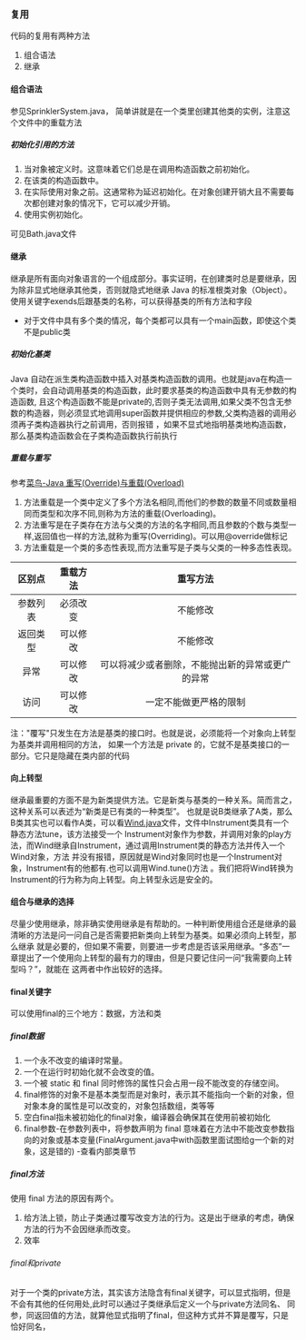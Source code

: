 ### 复用
代码的复用有两种方法
1. 组合语法
2. 继承

#### 组合语法
参见SprinklerSystem.java，
简单讲就是在一个类里创建其他类的实例，注意这个文件中的重载方法

##### 初始化引用的方法
1. 当对象被定义时。这意味着它们总是在调用构造函数之前初始化。
2. 在该类的构造函数中。
3. 在实际使用对象之前。这通常称为延迟初始化。在对象创建开销大且不需要每次都创建对象的情况下，它可以减少开销。
4. 使用实例初始化。

可见Bath.java文件
#### 继承
继承是所有面向对象语言的一个组成部分。事实证明，在创建类时总是要继承，因为除非显式地继承其他类，否则就隐式地继承 Java 的标准根类对象（Object）。
使用关键字exends后跟基类的名称，可以获得基类的所有方法和字段
- 对于文件中具有多个类的情况，每个类都可以具有一个main函数，即使这个类不是public类



##### 初始化基类
 Java 自动在派生类构造函数中插入对基类构造函数的调用。也就是java在构造一个类时，会自动调用基类的构造函数，此时要求基类的构造函数中具有无参数的构造函数,
 且这个构造函数不能是private的,否则子类无法调用,如果父类不包含无参数的构造器，则必须显式地调用super函数并提供相应的参数,父类构造器的调用必须再子类构造器执行之前调用，否则报错
 ，如果不显式地指明基类地构造函数，那么基类构造函数会在子类构造函数执行前执行
##### 重载与重写
参考[菜鸟-Java 重写(Override)与重载(Overload)](https://www.runoob.com/java/java-override-overload.html)
1. 方法重载是一个类中定义了多个方法名相同,而他们的参数的数量不同或数量相同而类型和次序不同,则称为方法的重载(Overloading)。
2. 方法重写是在子类存在方法与父类的方法的名字相同,而且参数的个数与类型一样,返回值也一样的方法,就称为重写(Overriding)。可以用@override做标记
3. 方法重载是一个类的多态性表现,而方法重写是子类与父类的一种多态性表现。

|区别点|重载方法|重写方法|
|:---:|:---:|:---:|
|参数列表|必须改变|不能修改|
|返回类型|可以修改|不能修改|
|异常|可以修改|可以将减少或者删除，不能抛出新的异常或更广的异常|
|访问|可以修改|一定不能做更严格的限制|

注："覆写"只发生在方法是基类的接口时。也就是说，必须能将一个对象向上转型为基类并调用相同的方法，
如果一个方法是 private 的，它就不是基类接口的一部分。它只是隐藏在类内部的代码
#### 向上转型
继承最重要的方面不是为新类提供方法。它是新类与基类的一种关系。简而言之，这种关系可以表述为“新类是已有类的一种类型”。
也就是说B类继承了A类，那么B类其实也可以看作A类，可以看[Wind.java](Wind.java)文件，文件中Instrument类具有一个静态方法tune，该方法接受一个
Instrument对象作为参数，并调用对象的play方法，而Wind继承自Instrument，通过调用Instrument类的静态方法并传入一个Wind对象，方法
并没有报错，原因就是Wind对象同时也是一个Instrument对象，Instrument有的他都有.也可以调用Wind.tune()方法
。我们把将Wind转换为Instrument的行为称为向上转型。向上转型永远是安全的。

#### 组合与继承的选择
尽量少使用继承，除非确实使用继承是有帮助的。一种判断使用组合还是继承的最清晰的方法是问一问自己是否需要把新类向上转型为基类。如果必须向上转型，那么继承
就是必要的，但如果不需要，则要进一步考虑是否该采用继承。“多态”一章提出了一个使用向上转型的最有力的理由，但是只要记住问一问“我需要向上转型吗？”，就能在
这两者中作出较好的选择。

#### final关键字
可以使用final的三个地方：数据，方法和类
##### final数据
1. 一个永不改变的编译时常量。
2. 一个在运行时初始化就不会改变的值。
3. 一个被 static 和 final 同时修饰的属性只会占用一段不能改变的存储空间。
4. final修饰的对象不是基本类型而是对象时，表示其不能指向一个新的对象，但对象本身的属性是可以改变的，对象包括数组，类等等
5. 空白final指未被初始化的final对象，编译器会确保其在使用前被初始化
6. final参数-在参数列表中，将参数声明为 final 意味着在方法中不能改变参数指向的对象或基本变量(FinalArgument.java中with函数里面试图给g一个新的对象，这是错的)
-查看内部类章节
##### final方法
使用 final 方法的原因有两个。
1. 给方法上锁，防止子类通过覆写改变方法的行为。这是出于继承的考虑，确保方法的行为不会因继承而改变。
2. 效率
###### final和private
对于一个类的private方法，其实该方法隐含有final关键字，可以显式指明，但是不会有其他的任何用处,此时可以通过子类继承后定义一个与private方法同名、
同参，同返回值的方法，就算他显式指明了final，但这种方式并不算是覆写，只是恰好同名，

